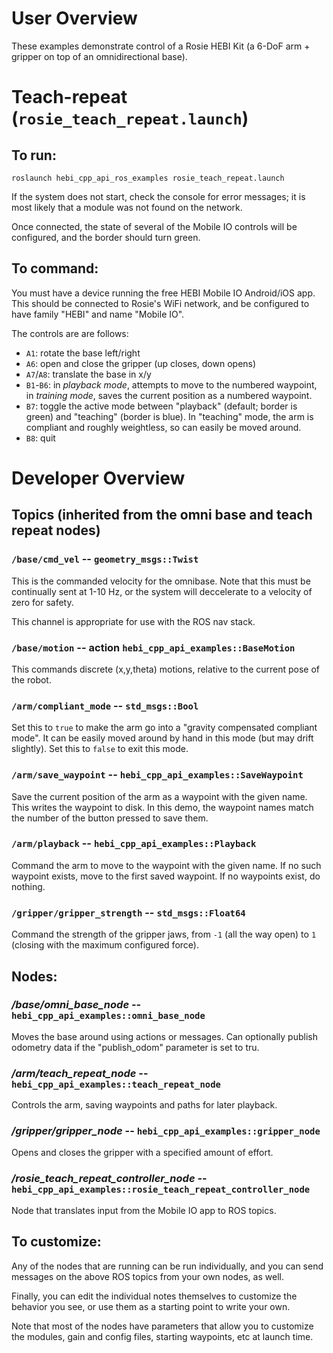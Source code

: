 # User Overview

These examples demonstrate control of a Rosie HEBI Kit (a 6-DoF arm + gripper on top of an omnidirectional base).

# Teach-repeat (`rosie_teach_repeat.launch`)

## To run:

```
roslaunch hebi_cpp_api_ros_examples rosie_teach_repeat.launch
```

If the system does not start, check the console for error messages; it is most likely that a module was not found on the network.

Once connected, the state of several of the Mobile IO controls will be configured, and the border should turn green.

## To command:

You must have a device running the free HEBI Mobile IO Android/iOS app.  This should be connected to Rosie's WiFi network, and be configured to have family "HEBI" and name "Mobile IO".

The controls are are follows:

* `A1`: rotate the base left/right
* `A6`: open and close the gripper (up closes, down opens)
* `A7`/`A8`: translate the base in x/y
* `B1`-`B6`: in _playback mode_, attempts to move to the numbered waypoint, in _training mode_, saves the current position as a numbered waypoint.
* `B7`: toggle the active mode between "playback" (default; border is green) and "teaching" (border is blue).  In "teaching" mode, the arm is compliant and roughly weightless, so can easily be moved around.
* `B8`: quit

# Developer Overview

## Topics (inherited from the omni base and teach repeat nodes)

### `/base/cmd_vel` -- `geometry_msgs::Twist`

This is the commanded velocity for the omnibase.  Note that this must be continually sent at 1-10 Hz, or the system will deccelerate to a velocity of zero for safety.

This channel is appropriate for use with the ROS nav stack.

### `/base/motion` -- action `hebi_cpp_api_examples::BaseMotion`

This commands discrete (x,y,theta) motions, relative to the current pose of the robot.

### `/arm/compliant_mode` -- `std_msgs::Bool`

Set this to `true` to make the arm go into a "gravity compensated compliant mode".  It can be easily moved around by hand in this mode (but may drift slightly).  Set this to `false` to exit this mode.

### `/arm/save_waypoint` -- `hebi_cpp_api_examples::SaveWaypoint`

Save the current position of the arm as a waypoint with the given name.  This writes the waypoint to disk.  In this demo, the waypoint names match the number of the button pressed to save them.

### `/arm/playback` -- `hebi_cpp_api_examples::Playback`

Command the arm to move to the waypoint with the given name.  If no such waypoint exists, move to the first saved waypoint.  If no waypoints exist, do nothing.

### `/gripper/gripper_strength` -- `std_msgs::Float64`

Command the strength of the gripper jaws, from `-1` (all the way open) to `1` (closing with the maximum configured force).

## Nodes:

### */base/omni_base_node* -- `hebi_cpp_api_examples::omni_base_node`

Moves the base around using actions or messages.  Can optionally publish odometry data if the "publish_odom" parameter is set to tru.

### */arm/teach_repeat_node* -- `hebi_cpp_api_examples::teach_repeat_node`

Controls the arm, saving waypoints and paths for later playback.

### */gripper/gripper_node* -- `hebi_cpp_api_examples::gripper_node`

Opens and closes the gripper with a specified amount of effort.

### */rosie_teach_repeat_controller_node* -- `hebi_cpp_api_examples::rosie_teach_repeat_controller_node`

Node that translates input from the Mobile IO app to ROS topics.

## To customize:

Any of the nodes that are running can be run individually, and you can send messages on the above ROS topics from your own nodes, as well.

Finally, you can edit the individual notes themselves to customize the behavior you see, or use them as a starting point to write your own.

Note that most of the nodes have parameters that allow you to customize the modules, gain and config files, starting waypoints, etc at launch time.

